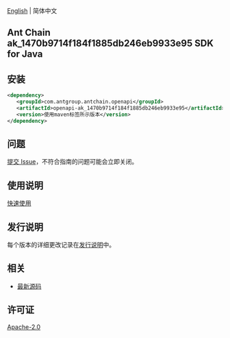 [English](README.md) | 简体中文

## Ant Chain ak_1470b9714f184f1885db246eb9933e95 SDK for Java

## 安装

```xml
<dependency>
   <groupId>com.antgroup.antchain.openapi</groupId>
   <artifactId>openapi-ak_1470b9714f184f1885db246eb9933e95</artifactId>
   <version>使用maven标签所示版本</version>
</dependency>
```

## 问题

[提交 Issue](https://github.com/alipay/antchain-openapi-prod-sdk/issues/new)，不符合指南的问题可能会立即关闭。

## 使用说明

[快速使用](https://github.com/alipay/antchain-openapi-prod-sdk)

## 发行说明

每个版本的详细更改记录在[发行说明](./ChangeLog.txt)中。

## 相关

- [最新源码](https://github.com/alipay/antchain-openapi-prod-sdk/)

## 许可证

[Apache-2.0](http://www.apache.org/licenses/LICENSE-2.0)
